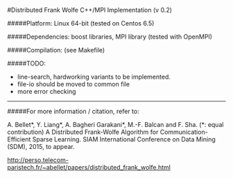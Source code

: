 #Distributed Frank Wolfe C++/MPI Implementation (v 0.2)

#####Platform: 
Linux 64-bit (tested on Centos 6.5)

#####Dependencies:
 boost libraries, MPI library (tested with OpenMPI)

#####Compilation: 
(see Makefile)

#####TODO:
- line-search, hardworking variants to be implemented.
- file-io should be moved to common file
- more error checking

-----------------

#####For more information / citation, refer to: 

A. Bellet*, Y. Liang*, A. Bagheri Garakani*, M.-F. Balcan and F. Sha. (*: equal contribution)
A Distributed Frank-Wolfe Algorithm for Communication-Efficient Sparse Learning.
SIAM International Conference on Data Mining (SDM), 2015, to appear.

http://perso.telecom-paristech.fr/~abellet/papers/distributed_frank_wolfe.html
